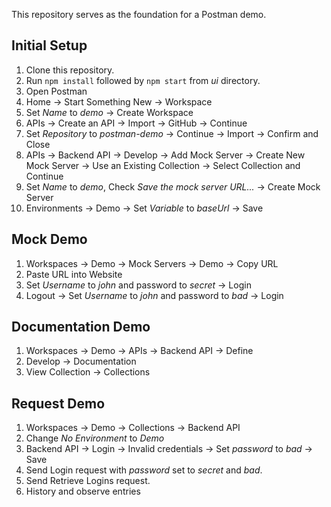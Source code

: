 This repository serves as the foundation for a Postman demo.

## Initial Setup

1. Clone this repository.
1. Run `npm install` followed by `npm start` from _ui_ directory.
1. Open Postman
1. Home -> Start Something New -> Workspace
1. Set _Name_ to _demo_ -> Create Workspace
1. APIs -> Create an API -> Import -> GitHub -> Continue
1. Set _Repository_ to _postman-demo_ -> Continue -> Import -> Confirm and Close
1. APIs -> Backend API -> Develop -> Add Mock Server -> Create New Mock Server -> Use an Existing Collection -> Select Collection and Continue
1. Set _Name_ to _demo_, Check _Save the mock server URL..._ -> Create Mock Server
1. Environments -> Demo -> Set _Variable_ to _baseUrl_ -> Save
   
## Mock Demo

1. Workspaces -> Demo -> Mock Servers -> Demo -> Copy URL
1. Paste URL into Website
1. Set _Username_ to _john_ and password to _secret_ -> Login
1. Logout -> Set _Username_ to _john_ and password to _bad_ -> Login

## Documentation Demo

1. Workspaces -> Demo -> APIs -> Backend API -> Define
1. Develop -> Documentation
1. View Collection -> Collections

## Request Demo

1. Workspaces -> Demo -> Collections -> Backend API
1. Change _No Environment_ to _Demo_
1. Backend API -> Login -> Invalid credentials -> Set _password_ to _bad_ -> Save
1. Send Login request with _password_ set to _secret_ and _bad_.
1. Send Retrieve Logins request.
1. History and observe entries
